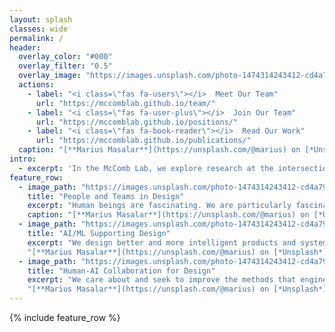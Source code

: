 ```yaml
---
layout: splash
classes: wide
permalink: /
header:
  overlay_color: "#000"
  overlay_filter: "0.5"
  overlay_image: "https://images.unsplash.com/photo-1474314243412-cd4a79f02c6a?ixlib=rb-1.2.1&ixid=MnwxMjA3fDB8MHxwaG90by1wYWdlfHx8fGVufDB8fHx8&auto=format&fit=crop&w=2942&q=80"
  actions:
    - label: "<i class=\"fas fa-users\"></i>  Meet Our Team"
      url: "https://mccomblab.github.io/team/"
    - label: "<i class=\"fas fa-user-plus\"></i>  Join Our Team"
      url: "https://mccomblab.github.io/positions/"
    - label: "<i class=\"fas fa-book-reader\"></i>  Read Our Work"
      url: "https://mccomblab.github.io/publications/"
  caption: "[**Marius Masalar**](https://unsplash.com/@marius) on [*Unsplash*](https://unsplash.com)"
intro:
  - excerpt: 'In the McComb Lab, we explore research at the intersection of engineering design, psychology, and computer science to create superpowers for designers, engineers, and problem-solvers.'
feature_row:
  - image_path: "https://images.unsplash.com/photo-1474314243412-cd4a79f02c6a?ixlib=rb-1.2.1&ixid=MnwxMjA3fDB8MHxwaG90by1wYWdlfHx8fGVufDB8fHx8&auto=format&fit=crop&w=2942&q=80"
    title: "People and Teams in Design"
    excerpt: "Human beings are fascinating. We are particularly fascinated by humans engaged in design and problem-solving."
    caption: "[**Marius Masalar**](https://unsplash.com/@marius) on [*Unsplash*](https://unsplash.com)"
  - image_path: "https://images.unsplash.com/photo-1474314243412-cd4a79f02c6a?ixlib=rb-1.2.1&ixid=MnwxMjA3fDB8MHxwaG90by1wYWdlfHx8fGVufDB8fHx8&auto=format&fit=crop&w=2942&q=80"
    title: "AI/ML Supporting Design"
    excerpt: "We design better and more intelligent products and systems."
    "[**Marius Masalar**](https://unsplash.com/@marius) on [*Unsplash*](https://unsplash.com)"
  - image_path: "https://images.unsplash.com/photo-1474314243412-cd4a79f02c6a?ixlib=rb-1.2.1&ixid=MnwxMjA3fDB8MHxwaG90by1wYWdlfHx8fGVufDB8fHx8&auto=format&fit=crop&w=2942&q=80"
    title: "Human-AI Collaboration for Design"
    excerpt: "We care about and seek to improve the methods that engineers and designers use."
    "[**Marius Masalar**](https://unsplash.com/@marius) on [*Unsplash*](https://unsplash.com)"
---
```


{% include feature_row %}
